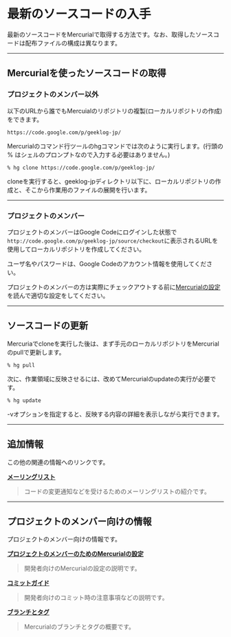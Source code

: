 # 最新のソースコードの入手 #

最新のソースコードをMercurialで取得する方法です。なお、取得したソースコードは配布ファイルの構成は異なります。



---


## Mercurialを使ったソースコードの取得 ##

### プロジェクトのメンバー以外 ###

以下のURLから誰でもMercuialのリポジトリの複製(ローカルリポジトリの作成)をできます。

```
https://code.google.com/p/geeklog-jp/
```

Mercurialのコマンド行ツールのhgコマンドでは次のように実行します。(行頭の % はシェルのプロンプトなので入力する必要はありません。)

```
% hg clone https://code.google.com/p/geeklog-jp/
```

cloneを実行すると、geeklog-jpディレクトリ以下に、ローカルリポジトリの作成と、そこから作業用のファイルの展開を行います。


---


### プロジェクトのメンバー ###

プロジェクトのメンバーはGoogle Codeにログインした状態で`http://code.google.com/p/geeklog-jp/source/checkout`に表示されるURLを使用してローカルリポジトリを作成してください。

ユーザ名やパスワードは、Google Codeのアカウント情報を使用してください。

プロジェクトのメンバーの方は実際にチェックアウトする前に[Mercurialの設定](SettingMercurial.md)を読んで適切な設定をしてください。


---


## ソースコードの更新 ##

Mercuriaでcloneを実行した後は、まず手元のローカルリポジトリをMercurialのpullで更新します。

```
% hg pull
```

次に、作業領域に反映させるには、改めてMercurialのupdateの実行が必要です。

```
% hg update
```

-vオプションを指定すると、反映する内容の詳細を表示しながら実行できます。


---


## 追加情報 ##

この他の関連の情報へのリンクです。

**[メーリングリスト](MailingList.md)**

> コードの変更通知などを受けるためのメーリングリストの紹介です。



---


## プロジェクトのメンバー向けの情報 ##

プロジェクトのメンバー向けの情報です。

**[プロジェクトのメンバーのためのMercurialの設定](SettingMercurial.md)**

> 開発者向けのMercurialの設定の説明です。

**[コミットガイド](CommitGuide.md)**

> 開発者向けのコミット時の注意事項などの説明です。

**[ブランチとタグ](BranchTag.md)**

> Mercurialのブランチとタグの概要です。